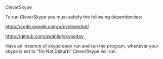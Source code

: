 CleverSkype

To run CleverSkype you must satisfy the following dependencies:

https://code.google.com/p/pycleverbot/

https://github.com/awahlig/skype4py

Have an instance of skype open run and run the program, whenever
your skype is set to "Do Not Disturb" CleverSkype will run.
